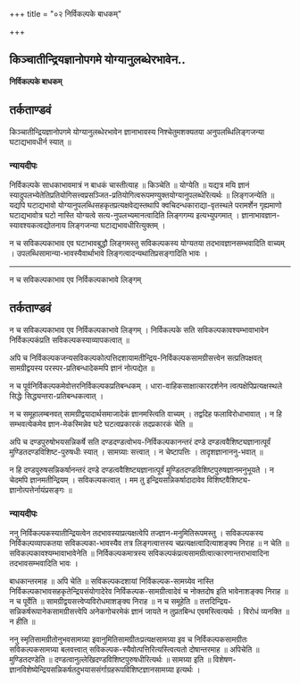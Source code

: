 +++
title = "०२ निर्विकल्पके बाधकम्"

+++


## किञ्चातीन्द्रियज्ञानोपगमे योग्यानुलब्धेरभावेन..

**निर्विकल्पके बाधकम्**

## **तर्कताण्डवं**

किञ्चातीन्द्रियज्ञानोपगमे योग्यानुलब्धेरभावेन ज्ञानाभावस्य निश्चेतुमशक्यतया अनुपलब्धिलिङ्गजन्या घटाद्यभावधीर्न स्यात् ॥

### **न्यायदीपः**

निर्विकल्पके साधकाभावमात्रं न बाधकं चास्तीत्याह ॥ किञ्चेति ॥ योग्येति ॥ यद्यत्र मयि ज्ञानं स्यादुपलभ्येतेतिप्रतियोगिसत्त्वप्रसञ्जित-प्रतियोगित्वरूपमण्युक्तयोग्यानुपलब्धेरित्यर्थः ॥ लिङ्गजन्येति ॥ यद्यपि घटाद्यभावो योग्यानुपलब्धिसहकृतप्रत्यक्षवेद्यस्तथापि क्वचिदन्धकाराद्या-वृतस्थले परामर्शेन गृह्यमाणो घटाद्यभावोत्र घटो नास्ति योग्यत्वे सत्य-नुपलभ्यमानत्वादिति लिङ्गगम्य इत्यभ्युपगमात् । ज्ञानाभावज्ञान-स्यावश्यकत्वद्योतनाय लिङ्गजन्या घटाद्यभावधीरित्युक्तम् ।

न च सविकल्पकाभाव एव घटाभावबुद्धौ लिङ्गमस्तु सविकल्पकस्य योग्यतया तदभावज्ञानसम्भवादिति वाच्यम् । उपलब्धिसामान्या-भावस्यैवार्थाभावे लिङ्गत्वादन्यथातिप्रसङ्गादिति भावः ।

------------------------------------------------------------------------

न च सविकल्पकाभाव एव निर्विकल्पकाभावे लिङ्गम्

## **तर्कताण्डवं**

न च सविकल्पकाभाव एव निर्विकल्पकाभावे लिङ्गम् । निर्विकल्पके सति सविकल्पकावश्यम्भावाभावेन निर्विकल्पकंप्रति सविकल्पकस्याव्यापकत्वात् ॥

अपि च निर्विकल्पकजन्यसविकल्पकोत्पत्तिदशायामतीन्द्रिय-निर्विकल्पकसामग्रीसत्त्वेन सत्प्रतिपक्षवत् सामग्रीद्वयस्य परस्पर-प्रतिबन्धादेकमपि ज्ञानं नोत्पद्येत ॥

न च पूर्वनिर्विकल्पकमेवोत्तरनिर्विकल्पकप्रतिबन्धकम् । धारा-वाहिकसाक्षात्कारदर्शनेन त्वत्पक्षेपिप्रत्यक्षस्थले सिद्धेः सिद्ध्यन्तरा-प्रतिबन्धकत्वात् ।

न च समूहालम्बनवत् सामग्रीद्वयादार्थसमाजादेकं ज्ञानमस्त्विति वाच्यम् । तद्वदिह फलाविरोधाभावात् । न हि सम्भवत्येकमेव ज्ञान-मेकस्मिन्नेव घटे घटत्वप्रकारकं तदप्रकारकं चेति ॥

अपि च दण्डपुरुषोभयसन्निकर्षे सति दण्डदण्डत्वोभय-निर्विकल्पकानन्तरं दण्डे दण्डत्ववैशिष्ट्यज्ञानात्पूर्वं मुण्डितदण्डविशिष्ट-पुरुषधीः स्यात् । सामग्र्याः सत्त्वात् । न चेष्टापत्तिः । तादृशज्ञानाननु-भवात् ॥

न हि दण्डपुरुषसन्निकर्षानन्तरं दण्डे दण्डत्ववैशिष्ट्यज्ञानात्पूर्वं मुण्डितदण्डविशिष्टपुरुषज्ञानमनुभूयते । न चेदमपि ज्ञानमतीन्द्रियम् । सविकल्पकत्वात् । मम तु इन्द्रियसन्निकर्षादादावेव विशिष्टवैशिष्ट्य-ज्ञानोत्पत्तेर्नायंप्रसङ्गः ॥

### **न्यायदीपः**

ननु निर्विकल्पकस्यातीन्द्रियत्वेन तदभावस्याप्रत्यक्षत्वेपि तज्ज्ञान-मनुमितिरूपमस्तु । सविकल्पकस्य निर्विकल्पव्यापकतया सविकल्पका-भावस्यैव तत्र लिङ्गत्वात्तस्य चप्रत्यक्षत्वादित्याशङ्क्य निराह ॥ न चेति ॥ सविकल्पकावश्यम्भावाभावेनेति ॥ निर्विकल्पकमात्रस्य सविकल्पकंप्रत्यसामग्रीत्वात्कारणान्तराभावादिना तदभावसम्भवादिति भावः ।

बाधकान्तरमाह ॥ अपि चेति ॥ सविकल्पकदशायां निर्विकल्पक-सामग्र्येव नास्ति निर्विकल्पकाभावसहकृतेन्द्रियसंयोगादेरेव निर्विकल्पक-सामग्रीत्वादेवं च नोक्तदोष इति भावेनाशङ्क्य निराह ॥ न च पूर्वेति ॥ सामग्रीद्वयसत्त्वेप्यविरोधमाशङ्क्य निराह ॥ न च समूहेति ॥ तत्तदिन्द्रिय-सन्निकर्षरूपानेकसामग्रीसत्त्वेपि अनेकगोचरमेकं ज्ञानं जायते न तुप्रतबिन्ध एवमस्त्वित्यर्थः । विरोधं व्यनक्ति ॥ न हीति ॥

ननु स्मृतिसामग्रीतोनुभवसामग्र्या इवानुमितिसामग्रीतःप्रत्यक्षसामग्र्या इव च निर्विकल्पकसामग्रीतः सविकल्पकसामग्र्या बलवत्त्वात् सविकल्पक-स्यैवोत्पत्तिरित्यस्त्वित्यतो दोषान्तरमाह ॥ अपिचेति ॥ मुण्डितदण्डेति ॥ दण्डत्वानुल्लेखिदण्डविशिष्टपुरुषधीरित्यर्थः ॥ सामग्र्या इति ॥ विशेषण-ज्ञानविशेष्येन्द्रियसन्निकर्षतदुभयाससंर्गाग्रहरूपविशिष्टज्ञानसामग्र्या इत्यर्थः ।


